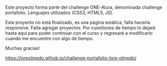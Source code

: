 Este proyecto forma parte del challenge ONE-Alura, denominada challenge portafolio.
Lenguajes utilizados (CSS3, HTML5, JS).

Este proyecto no está finalizado, es una página estática, falta hacerla responsive.
Falta agregar proyectos.
Por cuestiones de tiempo lo dejaré hasta aquí para poder continuar con el curso y 
regresaré a modificarlo cuando me encuentre con algo de tiempo.

Muchas gracias!

https://loreolmedo.github.io/challenge-portafolio-lore-olmedo/
